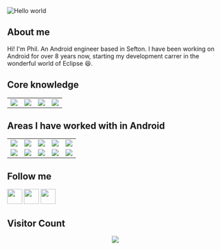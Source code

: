 <img src="https://raw.githubusercontent.com/philandrews100/philandrews100/master/resources/banner.png" alt="Hello world">

## About me
Hi! I'm Phil. An Android engineer based in Sefton. I have been working on Android for over 8 years now, starting my development carrer in the wonderful world of Eclipse :laughing:.

## Core knowledge
<table>
<tr>
    <td align='center'>
        <img src="https://www.vectorlogo.zone/logos/android/android-ar21.svg">
    </td>
    <td align='center'>
        <img src="https://www.vectorlogo.zone/logos/kotlinlang/kotlinlang-ar21.svg">
    </td>
    <td align='center'>
        <img src="https://www.vectorlogo.zone/logos/git-scm/git-scm-ar21.svg">
    </td>
   <td align='center'>
        <img src="https://www.vectorlogo.zone/logos/java/java-ar21.svg">
    </td>
</tr>
  </table>

## Areas I have worked with in Android
<table>
  <tr>
    <td align='center'>
        <img src="https://www.vectorlogo.zone/logos/algolia/algolia-ar21.svg">
    </td>
     <td align='center'>
        <img src="https://www.vectorlogo.zone/logos/gradle/gradle-ar21.svg">
    </td>
  <td align='center'>
        <img src="https://www.vectorlogo.zone/logos/graphql/graphql-ar21.svg">
    </td>
    <td align='center'>
        <img src="https://www.vectorlogo.zone/logos/apollographql/apollographql-ar21.svg">
    </td>
     <td align='center'>
        <img src="https://www.vectorlogo.zone/logos/json/json-ar21.svg">
    </td>
  </tr>
    <tr>
        <td align='center'>
        <img src="https://www.vectorlogo.zone/logos/firebase/firebase-ar21.svg">
    </td>
    <td align='center'>
        <img src="https://www.vectorlogo.zone/logos/google_analytics/google_analytics-ar21.svg">
    </td>
     <td align='center'>
        <img src="https://www.vectorlogo.zone/logos/google_maps/google_maps-ar21.svg">
    </td>
    <td align='center'>
        <img src="https://www.vectorlogo.zone/logos/sentryio/sentryio-ar21.svg">
    </td>
     <td align='center'>
        <img src="https://www.vectorlogo.zone/logos/circleci/circleci-ar21.svg">
    </td>
  </tr>
</table>


## Follow me
[<img src="https://www.vectorlogo.zone/logos/twitter/twitter-icon.svg" width="35" height="35">](https://twitter.com/PhilAndrews1) 
[<img src="https://www.vectorlogo.zone/logos/linkedin/linkedin-icon.svg" width="35" height="35">](https://www.linkedin.com/in/philip-andrews-46049553/) 
[<img src="https://www.vectorlogo.zone/logos/instagram/instagram-icon.svg" width="35" height="35">](https://www.instagram.com/kotlin.phil/)

## Visitor Count
<p align="center"> 
  <img src="https://profile-counter.glitch.me/philandrews100/count.svg" />
</p>
